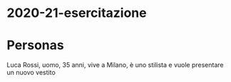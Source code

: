 # 2020-21-esercitazione

# Personas
Luca Rossi, uomo, 35 anni, vive a Milano, è uno stilista e vuole presentare un nuovo vestito
